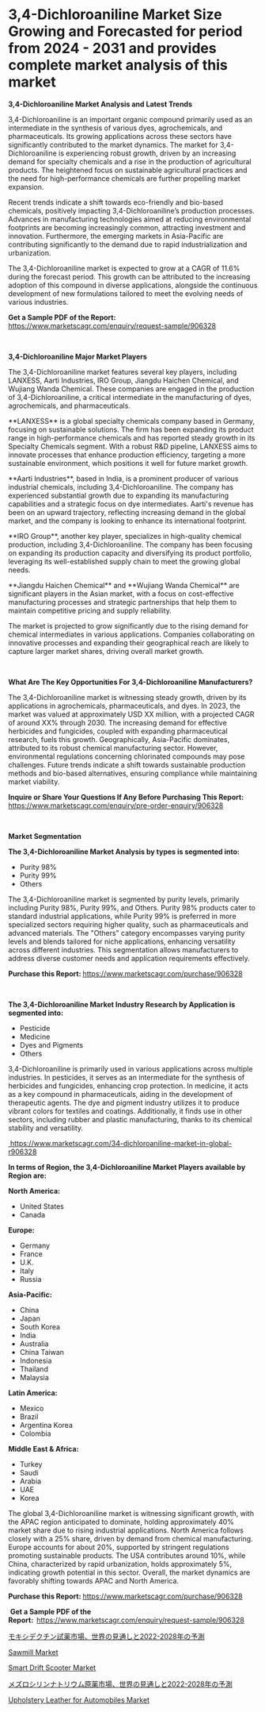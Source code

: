 <p><h1>3,4-Dichloroaniline Market Size Growing and Forecasted for period from 2024 - 2031 and provides complete market analysis of this market</h1></p><p><strong>3,4-Dichloroaniline Market Analysis and Latest Trends</strong></p>
<p><p>3,4-Dichloroaniline is an important organic compound primarily used as an intermediate in the synthesis of various dyes, agrochemicals, and pharmaceuticals. Its growing applications across these sectors have significantly contributed to the market dynamics. The market for 3,4-Dichloroaniline is experiencing robust growth, driven by an increasing demand for specialty chemicals and a rise in the production of agricultural products. The heightened focus on sustainable agricultural practices and the need for high-performance chemicals are further propelling market expansion.</p><p>Recent trends indicate a shift towards eco-friendly and bio-based chemicals, positively impacting 3,4-Dichloroaniline’s production processes. Advances in manufacturing technologies aimed at reducing environmental footprints are becoming increasingly common, attracting investment and innovation. Furthermore, the emerging markets in Asia-Pacific are contributing significantly to the demand due to rapid industrialization and urbanization.</p><p>The 3,4-Dichloroaniline market is expected to grow at a CAGR of 11.6% during the forecast period. This growth can be attributed to the increasing adoption of this compound in diverse applications, alongside the continuous development of new formulations tailored to meet the evolving needs of various industries.</p></p>
<p><strong>Get a Sample PDF of the Report:&nbsp;</strong> <a href="https://www.marketscagr.com/enquiry/request-sample/906328">https://www.marketscagr.com/enquiry/request-sample/906328</a></p>
<p>&nbsp;</p>
<p><strong>3,4-Dichloroaniline Major Market Players</strong></p>
<p><p>The 3,4-Dichloroaniline market features several key players, including LANXESS, Aarti Industries, IRO Group, Jiangdu Haichen Chemical, and Wujiang Wanda Chemical. These companies are engaged in the production of 3,4-Dichloroaniline, a critical intermediate in the manufacturing of dyes, agrochemicals, and pharmaceuticals.</p><p>**LANXESS** is a global specialty chemicals company based in Germany, focusing on sustainable solutions. The firm has been expanding its product range in high-performance chemicals and has reported steady growth in its Specialty Chemicals segment. With a robust R&D pipeline, LANXESS aims to innovate processes that enhance production efficiency, targeting a more sustainable environment, which positions it well for future market growth.</p><p>**Aarti Industries**, based in India, is a prominent producer of various industrial chemicals, including 3,4-Dichloroaniline. The company has experienced substantial growth due to expanding its manufacturing capabilities and a strategic focus on dye intermediates. Aarti's revenue has been on an upward trajectory, reflecting increasing demand in the global market, and the company is looking to enhance its international footprint.</p><p>**IRO Group**, another key player, specializes in high-quality chemical production, including 3,4-Dichloroaniline. The company has been focusing on expanding its production capacity and diversifying its product portfolio, leveraging its well-established supply chain to meet the growing global needs.</p><p>**Jiangdu Haichen Chemical** and **Wujiang Wanda Chemical** are significant players in the Asian market, with a focus on cost-effective manufacturing processes and strategic partnerships that help them to maintain competitive pricing and supply reliability.</p><p>The market is projected to grow significantly due to the rising demand for chemical intermediates in various applications. Companies collaborating on innovative processes and expanding their geographical reach are likely to capture larger market shares, driving overall market growth.</p></p>
<p>&nbsp;</p>
<p><strong>What Are The Key Opportunities For 3,4-Dichloroaniline Manufacturers?</strong></p>
<p><p>The 3,4-Dichloroaniline market is witnessing steady growth, driven by its applications in agrochemicals, pharmaceuticals, and dyes. In 2023, the market was valued at approximately USD XX million, with a projected CAGR of around XX% through 2030. The increasing demand for effective herbicides and fungicides, coupled with expanding pharmaceutical research, fuels this growth. Geographically, Asia-Pacific dominates, attributed to its robust chemical manufacturing sector. However, environmental regulations concerning chlorinated compounds may pose challenges. Future trends indicate a shift towards sustainable production methods and bio-based alternatives, ensuring compliance while maintaining market viability.</p></p>
<p><strong>Inquire or Share Your Questions If Any Before Purchasing This Report:</strong> <a href="https://www.marketscagr.com/enquiry/pre-order-enquiry/906328">https://www.marketscagr.com/enquiry/pre-order-enquiry/906328</a></p>
<p>&nbsp;</p>
<p><strong>Market Segmentation</strong></p>
<p><strong>The 3,4-Dichloroaniline Market Analysis by types is segmented into:</strong></p>
<p><ul><li>Purity 98%</li><li>Purity 99%</li><li>Others</li></ul></p>
<p><p>The 3,4-Dichloroaniline market is segmented by purity levels, primarily including Purity 98%, Purity 99%, and Others. Purity 98% products cater to standard industrial applications, while Purity 99% is preferred in more specialized sectors requiring higher quality, such as pharmaceuticals and advanced materials. The "Others" category encompasses varying purity levels and blends tailored for niche applications, enhancing versatility across different industries. This segmentation allows manufacturers to address diverse customer needs and application requirements effectively.</p></p>
<p><strong>Purchase this Report:&nbsp;</strong><a href="https://www.marketscagr.com/purchase/906328">https://www.marketscagr.com/purchase/906328</a></p>
<p>&nbsp;</p>
<p><strong>The 3,4-Dichloroaniline Market Industry Research by Application is segmented into:</strong></p>
<p><ul><li>Pesticide</li><li>Medicine</li><li>Dyes and Pigments</li><li>Others</li></ul></p>
<p><p>3,4-Dichloroaniline is primarily used in various applications across multiple industries. In pesticides, it serves as an intermediate for the synthesis of herbicides and fungicides, enhancing crop protection. In medicine, it acts as a key compound in pharmaceuticals, aiding in the development of therapeutic agents. The dye and pigment industry utilizes it to produce vibrant colors for textiles and coatings. Additionally, it finds use in other sectors, including rubber and plastic manufacturing, thanks to its chemical stability and versatility.</p></p>
<p><a href="https://www.marketscagr.com/34-dichloroaniline-market-in-global-r906328">&nbsp;https://www.marketscagr.com/34-dichloroaniline-market-in-global-r906328</a></p>
<p><strong>In terms of Region, the 3,4-Dichloroaniline Market Players available by Region are:</strong></p>
<p>
    <p> <strong> North America: </strong>
        <ul>
            <li>United States</li>
            <li>Canada</li>
        </ul>
        </p> 
    <p> <strong> Europe: </strong>
        <ul>
            <li>Germany</li>
            <li>France</li>
            <li>U.K.</li>
            <li>Italy</li>
            <li>Russia</li>
        </ul>
        </p> 
    <p> <strong> Asia-Pacific: </strong>
        <ul>
            <li>China</li>
            <li>Japan</li>
            <li>South Korea</li>
            <li>India</li>
            <li>Australia</li>
            <li>China Taiwan</li>
            <li>Indonesia</li>
            <li>Thailand</li>
            <li>Malaysia</li>
        </ul>
        </p> 
    <p> <strong> Latin America: </strong>
        <ul>
            <li>Mexico</li>
            <li>Brazil</li>
            <li>Argentina Korea</li>
            <li>Colombia</li>
        </ul>
        </p> 
    <p> <strong> Middle East & Africa: </strong>
        <ul>
            <li>Turkey</li>
            <li>Saudi</li>
            <li>Arabia</li>
            <li>UAE</li>
            <li>Korea</li>
        </ul>
    </p>
    </p>
<p><p>The global 3,4-Dichloroaniline market is witnessing significant growth, with the APAC region anticipated to dominate, holding approximately 40% market share due to rising industrial applications. North America follows closely with a 25% share, driven by demand from chemical manufacturing. Europe accounts for about 20%, supported by stringent regulations promoting sustainable products. The USA contributes around 10%, while China, characterized by rapid urbanization, holds approximately 5%, indicating growth potential in this sector. Overall, the market dynamics are favorably shifting towards APAC and North America.</p></p>
<p><strong>Purchase this Report: </strong><a href="https://www.marketscagr.com/purchase/906328">https://www.marketscagr.com/purchase/906328</a></p>
<p>&nbsp;<strong>Get a Sample PDF of the Report:&nbsp;&nbsp;</strong><a href="https://www.marketscagr.com/enquiry/request-sample/906328">https://www.marketscagr.com/enquiry/request-sample/906328</a></p>
<p><strong></strong></p>
<p><p><a href="https://medium.com/@skylarreilly36/moxidectin-reagent-market-global-outlook-and-forecast-2022-2028-market-%E3%81%AF-%E3%82%B3%E3%82%B9%E3%83%88%E7%AE%A1%E7%90%86%E3%81%A8%E5%8A%B9%E7%8E%87%E5%90%91%E4%B8%8A%E3%82%92%E5%84%AA%E5%85%88%E3%81%97%E3%81%BE%E3%81%99-ad48bab69078">モキシデクチン試薬市場、世界の見通しと2022-2028年の予測</a></p><p><a href="https://issuu.com/reportprime-2/docs/sawmill-market-size-2030.pptx_f26505ddcd4fe3">Sawmill Market</a></p><p><a href="https://www.linkedin.com/pulse/what-growth-opportunities-challenges-smart-drift-scooter-mctpe?trackingId=Kj1%2B6nXMRBKBy60QRsXnEQ%3D%3D">Smart Drift Scooter Market</a></p><p><a href="https://medium.com/@skylarreilly36/mezlocillin-sodium-api-market-global-outlook-and-forecast-2022-2028-6d8c37ff1592">メズロシリンナトリウム原薬市場、世界の見通しと2022-2028年の予測</a></p><p><a href="https://github.com/indrystar/Market-Research-Report-List-4/blob/main/upholstery-leather-for-automobiles-market.md">Upholstery Leather for Automobiles Market</a></p></p>